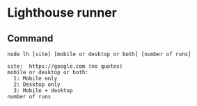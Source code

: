# Lighthouse runner

## Command
`node lh [site] [mobile or desktop or both] [number of runs]`

```
site:  https://google.com (no quotes)
mobile or desktop or both:
  1: Mobile only
  2: Desktop only
  3: Mobile + desktop
number of runs
```